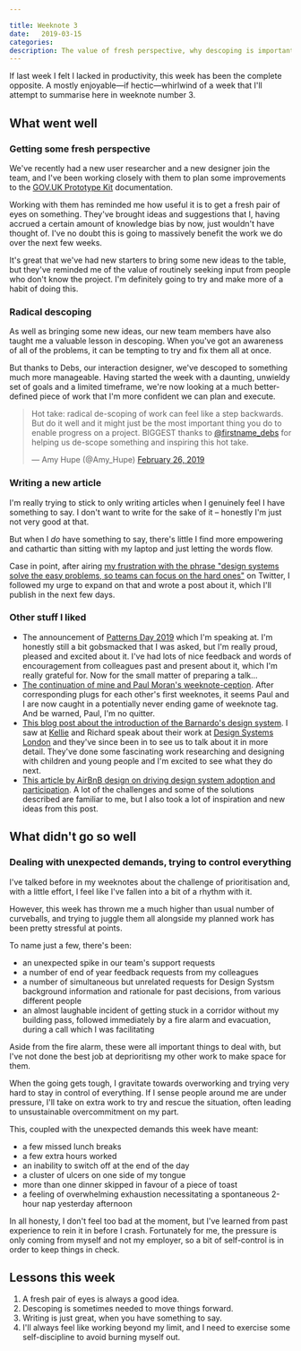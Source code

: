 ```yaml
---

title: Weeknote 3
date:   2019-03-15 
categories:
description: The value of fresh perspective, why descoping is important and avoiding burnout, all in a week's work. 
---
```


If last week I felt I lacked in productivity, this week has been the complete opposite. A mostly enjoyable—if hectic—whirlwind of a week that I'll attempt to summarise here in weeknote number 3. 

## What went well

### Getting some fresh perspective 

We've recently had a new user researcher and a new designer join the team, and I've been working closely with them to plan some improvements to the [GOV.UK Prototype Kit](https://govuk-prototype-kit.herokuapp.com/docs) documentation.

Working with them has reminded me how useful it is to get a fresh pair of eyes on something. They've brought ideas and suggestions that I, having accrued a certain amount of knowledge bias by now, just wouldn't have thought of. I've no doubt this is going to massively benefit the work we do over the next few weeks. 

It's great that we've had new starters to bring some new ideas to the table, but they've reminded me of the value of routinely seeking input from people who don't know the project. I'm definitely going to try and make more of a habit of doing this. 

### Radical descoping

As well as bringing some new ideas, our new team members have also taught me a valuable lesson in descoping. When you've got an awareness of all of the problems, it can be tempting to try and fix them all at once.

But thanks to Debs, our interaction designer, we've descoped to something much more manageable. Having started the week with a daunting, unwieldy set of goals and a limited timeframe, we're now looking at a much better-defined piece of work that I'm more confident we can plan and execute. 

<blockquote class="twitter-tweet" data-lang="en"><p lang="en" dir="ltr">Hot take: radical de-scoping of work can feel like a step backwards. But do it well and it might just be the most important thing you do to enable progress on a project. BIGGEST thanks to <a href="https://twitter.com/firstname_debs?ref_src=twsrc%5Etfw">@firstname_debs</a> for helping us de-scope something and inspiring this hot take.</p>&mdash; Amy Hupe (@Amy_Hupe) <a href="https://twitter.com/Amy_Hupe/status/1100455334521520128?ref_src=twsrc%5Etfw">February 26, 2019</a></blockquote>
<script async src="https://platform.twitter.com/widgets.js" charset="utf-8"></script>

### Writing a new article

I'm really trying to stick to only writing articles when I genuinely feel I have something to say. I don't want to write for the sake of it – honestly I'm just not very good at that.

But when I _do_ have something to say, there's little I find more empowering and cathartic than sitting with my laptop and just letting the words flow. 

Case in point, after airing [my frustration with the phrase "design systems solve the easy problems, so teams can focus on the hard ones"](https://twitter.com/Amy_Hupe/status/1101213569541201928) on Twitter, I followed my urge to expand on that and wrote a post about it, which I'll publish in the next few days.

### Other stuff I liked

- The announcement of [Patterns Day 2019](https://patternsday.com) which I'm speaking at. I'm honestly still a bit gobsmacked that I was asked, but I'm really proud, pleased and excited about it. I've had lots of nice feedback and words of encouragement from colleagues past and present about it, which I'm really grateful for. Now for the small matter of preparing a talk... 
- [The continuation of mine and Paul Moran's weeknote-ception](https://twitter.com/pjmoran/status/1101571921207050240). After corresponding plugs for each other's first weeknotes, it seems Paul and I are now caught in a potentially never ending game of weeknote tag. And be warned, Paul, I'm no quitter.
- [This blog post about the introduction of the Barnardo's design system](https://blog.barnar.do/introducing-the-barnardos-design-system-456769277f79). I saw at [Kellie](https://twitter.com/KellieDesigner) and Richard speak about their work at [Design Systems London](https://www.designsystemslondon.com/) and they've since been in to see us to talk about it in more detail. They've done some fascinating work researching and designing with children and young people and I'm excited to see what they do next. 
- [This article by AirBnB design on driving design system adoption and participation](https://airbnb.design/systems-thinking-unlocked/). A lot of the challenges and some of the solutions described are familiar to me, but I also took a lot of inspiration and new ideas from this post. 

## What didn't go so well

### Dealing with unexpected demands, trying to control everything

I've talked before in my weeknotes about the challenge of prioritisation and, with a little effort, I feel like I've fallen into a bit of a rhythm with it. 

However, this week has thrown me a much higher than usual number of curveballs, and trying to juggle them all alongside my planned work has been pretty stressful at points.

To name just a few, there's been:

- an unexpected spike in our team's support requests
- a number of end of year feedback requests from my colleagues
- a number of simultaneous but unrelated requests for Design Systsm background information and rationale for past decisions, from various different people
- an almost laughable incident of getting stuck in a corridor without my building pass, followed immediately by a fire alarm and evacuation, during a call which I was facilitating

Aside from the fire alarm, these were all important things to deal with, but I've not done the best job at deprioritisng my other work to make space for them.

When the going gets tough, I gravitate towards overworking and trying very hard to stay in control of everything. If I sense people around me are under pressure, I'll take on extra work to try and rescue the situation, often leading to unsustainable overcommitment on my part. 

This, coupled with the unexpected demands this week have meant:

- a few missed lunch breaks 
- a few extra hours worked
- an inability to switch off at the end of the day
- a cluster of ulcers on one side of my tongue 
- more than one dinner skipped in favour of a piece of toast
- a feeling of overwhelming exhaustion necessitating a spontaneous 2-hour nap yesterday afternoon

In all honesty, I don't feel too bad at the moment, but I've learned from past experience to rein it in before I crash. Fortunately for me, the pressure is only coming from myself and not my employer, so a bit of self-control is in order to keep things in check.

## Lessons this week

1. A fresh pair of eyes is always a good idea.
2. Descoping is sometimes needed to move things forward.
3. Writing is just great, when you have something to say.
4. I'll always feel like working beyond my limit, and I need to exercise some self-discipline to avoid burning myself out. 
